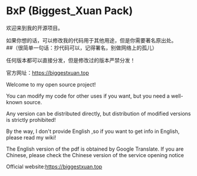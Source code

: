 # BxP (Biggest_Xuan Pack)

欢迎来到我的开源项目。

如果你想的话，可以修改我的代码用于其他用途，但是你需要著名原出处。  
##（很简单一句话：抄代码可以，记得署名，别做网络上的孤儿）

任何版本都可以直接分发，但是修改过的版本严禁分发！

官方网址：https://biggestxuan.top

Welcome to my open source project!

You can modify my code for other uses if you want, but you need a well-known source.

Any version can be distributed directly, but distribution of modified versions is strictly prohibited!

By the way, I don't provide English ,so if you want to get info in English, please read my wiki!  

The English version of the pdf is obtained by Google Translate. If you are Chinese, please check the Chinese version of the service opening notice

Official website:https://biggestxuan.top
